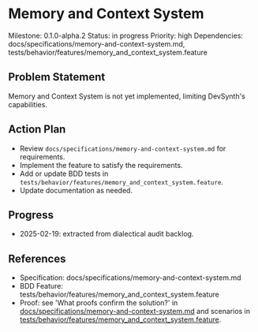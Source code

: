 # Memory and Context System
Milestone: 0.1.0-alpha.2
Status: in progress
Priority: high
Dependencies: docs/specifications/memory-and-context-system.md, tests/behavior/features/memory_and_context_system.feature

## Problem Statement
Memory and Context System is not yet implemented, limiting DevSynth's capabilities.


## Action Plan
- Review `docs/specifications/memory-and-context-system.md` for requirements.
- Implement the feature to satisfy the requirements.
- Add or update BDD tests in `tests/behavior/features/memory_and_context_system.feature`.
- Update documentation as needed.

## Progress
- 2025-02-19: extracted from dialectical audit backlog.

## References
- Specification: docs/specifications/memory-and-context-system.md
- BDD Feature: tests/behavior/features/memory_and_context_system.feature
- Proof: see 'What proofs confirm the solution?' in [docs/specifications/memory-and-context-system.md](../docs/specifications/memory-and-context-system.md) and scenarios in [tests/behavior/features/memory_and_context_system.feature](../tests/behavior/features/memory_and_context_system.feature).
